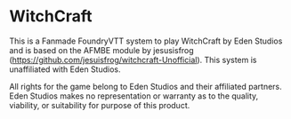 # WitchCraft

This is a Fanmade FoundryVTT system to play WitchCraft by Eden Studios and is based on the AFMBE module by jesusisfrog (https://github.com/jesuisfrog/witchcraft-Unofficial). This system is unaffiliated with Eden Studios.

All rights for the game belong to Eden Studios and their affiliated partners. Eden Studios makes no representation or warranty as to the quality, viability, or suitability for purpose of this product.
